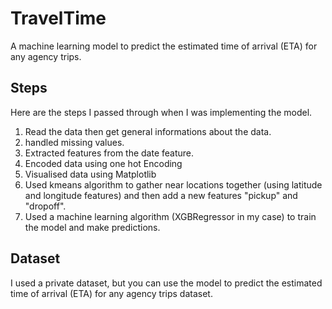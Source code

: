 # TravelTime
A machine learning model to predict the estimated time of arrival (ETA) for any agency trips.

## Steps
Here are the steps I passed through when I was implementing the model.
1.  Read the data then get general informations about the data.
2.  handled missing values.
3.  Extracted features from the date feature.
4.  Encoded data using one hot Encoding
5.  Visualised data using Matplotlib
6.  Used kmeans algorithm to gather near locations together (using latitude and longitude features) and then add a new features "pickup" and "dropoff".
7.  Used a machine learning algorithm (XGBRegressor in my case) to train the model and make predictions.

## Dataset
I used a private dataset, but you can use the model to predict the estimated time of arrival (ETA) for any agency trips dataset.
